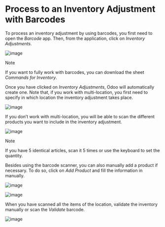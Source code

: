 # Process to an Inventory Adjustment with Barcodes

To process an inventory adjustment by using barcodes, you first need to
open the *Barcode* app. Then, from the application, click on *Inventory
Adjustments*.

![image](adjustments/adjustments_01.png)

<div class="note">

<div class="title">

Note

</div>

If you want to fully work with barcodes, you can download the sheet
*Commands for Inventory*.

</div>

Once you have clicked on *Inventory Adjustments*, Odoo will
automatically create one. Note that, if you work with multi-location,
you first need to specify in which location the inventory adjustment
takes place.

![image](adjustments/adjustments_02.png)

If you don’t work with multi-location, you will be able to scan the
different products you want to include in the inventory adjustment.

![image](adjustments/adjustments_03.png)

<div class="note">

<div class="title">

Note

</div>

If you have 5 identical articles, scan it 5 times or use the keyboard to
set the quantity.

</div>

Besides using the barcode scanner, you can also manually add a product
if necessary. To do so, click on *Add Product* and fill the information
in manually.

![image](adjustments/adjustments_04.png)

![image](adjustments/adjustments_05.png)

When you have scanned all the items of the location, validate the
inventory manually or scan the *Validate* barcode.

![image](adjustments/adjustments_06.png)
